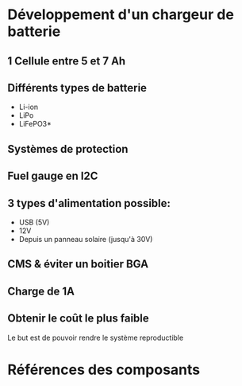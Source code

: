# Développement d'un chargeur de batterie

## 1 Cellule entre 5 et 7 Ah

## Différents types de batterie 
- Li-ion
- LiPo
- LiFePO3*

## Systèmes de protection

## Fuel gauge en I2C

## 3 types d'alimentation possible:
- USB (5V)
- 12V
- Depuis un panneau solaire (jusqu'à 30V)

## CMS & éviter un boitier BGA

## Charge de 1A


## Obtenir le coût le plus faible
Le but est de pouvoir rendre le système reproductible 

# Références des composants